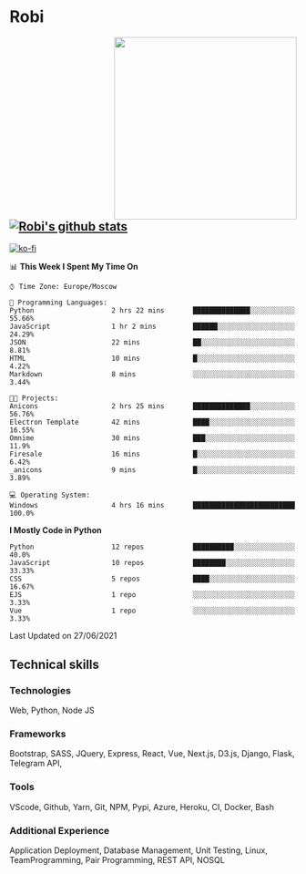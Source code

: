 # Robi

<img align='right' src='https://thumbs.gfycat.com/BleakGorgeousAmoeba-size_restricted.gif' width='320'>

[![Robi's github stats](https://github-readme-stats-lime-theta.vercel.app/api?username=robimez&count_private=true&show_icons=true&theme=dark)](https://github.com/RobiMez/github-readme-stats)
---
[![ko-fi](https://ko-fi.com/img/githubbutton_sm.svg)](https://ko-fi.com/K3K74LSLU)

<!--START_SECTION:waka-->
📊 **This Week I Spent My Time On** 

```text
⌚︎ Time Zone: Europe/Moscow

💬 Programming Languages: 
Python                   2 hrs 22 mins       ██████████████░░░░░░░░░░░   55.66% 
JavaScript               1 hr 2 mins         ██████░░░░░░░░░░░░░░░░░░░   24.29% 
JSON                     22 mins             ██░░░░░░░░░░░░░░░░░░░░░░░   8.81% 
HTML                     10 mins             █░░░░░░░░░░░░░░░░░░░░░░░░   4.22% 
Markdown                 8 mins              ░░░░░░░░░░░░░░░░░░░░░░░░░   3.44%

🐱‍💻 Projects: 
Anicons                  2 hrs 25 mins       ██████████████░░░░░░░░░░░   56.76% 
Electron Template        42 mins             ████░░░░░░░░░░░░░░░░░░░░░   16.55% 
Omnime                   30 mins             ███░░░░░░░░░░░░░░░░░░░░░░   11.9% 
Firesale                 16 mins             █░░░░░░░░░░░░░░░░░░░░░░░░   6.42% 
_anicons                 9 mins              █░░░░░░░░░░░░░░░░░░░░░░░░   3.89%

💻 Operating System: 
Windows                  4 hrs 16 mins       █████████████████████████   100.0%

```

**I Mostly Code in Python** 

```text
Python                   12 repos            ██████████░░░░░░░░░░░░░░░   40.0% 
JavaScript               10 repos            ████████░░░░░░░░░░░░░░░░░   33.33% 
CSS                      5 repos             ████░░░░░░░░░░░░░░░░░░░░░   16.67% 
EJS                      1 repo              ░░░░░░░░░░░░░░░░░░░░░░░░░   3.33% 
Vue                      1 repo              ░░░░░░░░░░░░░░░░░░░░░░░░░   3.33%

```



 Last Updated on 27/06/2021
<!--END_SECTION:waka-->

## Technical skills

### Technologies 

Web, Python, Node JS

### Frameworks

Bootstrap, SASS, JQuery, Express, React, Vue, Next.js,
D3.js, Django, Flask, Telegram API,

### Tools

VScode, Github, Yarn, Git, NPM, Pypi, Azure, Heroku, CI, Docker, Bash

### Additional Experience

Application Deployment, Database Management, Unit Testing, Linux, TeamProgramming, Pair Programming, REST API, NOSQL
